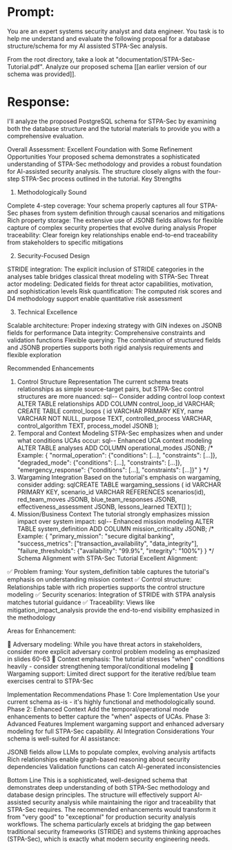 # Prompt:
You are an expert systems security analyst and data engineer. You task is to help me understand and evaluate the following proposal for a database structure/schema for my AI assisted STPA-Sec analysis. 

From the root directory, take a look at "documentation/STPA-Sec-Tutorial.pdf".  Analyze our proposed schema [[an earlier version of our schema was provided]].

# Response:
I'll analyze the proposed PostgreSQL schema for STPA-Sec by examining both the database structure and the tutorial materials to provide you with a comprehensive evaluation.

Overall Assessment: Excellent Foundation with Some Refinement Opportunities
Your proposed schema demonstrates a sophisticated understanding of STPA-Sec methodology and provides a robust foundation for AI-assisted security analysis. The structure closely aligns with the four-step STPA-Sec process outlined in the tutorial.
Key Strengths
1. Methodologically Sound

Complete 4-step coverage: Your schema properly captures all four STPA-Sec phases from system definition through causal scenarios and mitigations
Rich property storage: The extensive use of JSONB fields allows for flexible capture of complex security properties that evolve during analysis
Proper traceability: Clear foreign key relationships enable end-to-end traceability from stakeholders to specific mitigations

2. Security-Focused Design

STRIDE integration: The explicit inclusion of STRIDE categories in the analyses table bridges classical threat modeling with STPA-Sec
Threat actor modeling: Dedicated fields for threat actor capabilities, motivation, and sophistication levels
Risk quantification: The computed risk scores and D4 methodology support enable quantitative risk assessment

3. Technical Excellence

Scalable architecture: Proper indexing strategy with GIN indexes on JSONB fields for performance
Data integrity: Comprehensive constraints and validation functions
Flexible querying: The combination of structured fields and JSONB properties supports both rigid analysis requirements and flexible exploration

Recommended Enhancements
1. Control Structure Representation
The current schema treats relationships as simple source-target pairs, but STPA-Sec control structures are more nuanced:
sql-- Consider adding control loop context
ALTER TABLE relationships ADD COLUMN control_loop_id VARCHAR;
CREATE TABLE control_loops (
    id VARCHAR PRIMARY KEY,
    name VARCHAR NOT NULL,
    purpose TEXT,
    controlled_process VARCHAR,
    control_algorithm TEXT,
    process_model JSONB
);
2. Temporal and Context Modeling
STPA-Sec emphasizes when and under what conditions UCAs occur:
sql-- Enhanced UCA context modeling
ALTER TABLE analyses ADD COLUMN operational_modes JSONB;
/* Example:
{
  "normal_operation": {"conditions": [...], "constraints": [...]},
  "degraded_mode": {"conditions": [...], "constraints": [...]},
  "emergency_response": {"conditions": [...], "constraints": [...]}"
}
*/
3. Wargaming Integration
Based on the tutorial's emphasis on wargaming, consider adding:
sqlCREATE TABLE wargaming_sessions (
    id VARCHAR PRIMARY KEY,
    scenario_id VARCHAR REFERENCES scenarios(id),
    red_team_moves JSONB,
    blue_team_responses JSONB,
    effectiveness_assessment JSONB,
    lessons_learned TEXT[]
);
4. Mission/Business Context
The tutorial strongly emphasizes mission impact over system impact:
sql-- Enhanced mission modeling
ALTER TABLE system_definition ADD COLUMN mission_criticality JSONB;
/* Example:
{
  "primary_mission": "secure digital banking",
  "success_metrics": ["transaction_availability", "data_integrity"],
  "failure_thresholds": {"availability": "99.9%", "integrity": "100%"}
}
*/
Schema Alignment with STPA-Sec Tutorial
Excellent Alignment:

✅ Problem framing: Your system_definition table captures the tutorial's emphasis on understanding mission context
✅ Control structure: Relationships table with rich properties supports the control structure modeling
✅ Security scenarios: Integration of STRIDE with STPA analysis matches tutorial guidance
✅ Traceability: Views like mitigation_impact_analysis provide the end-to-end visibility emphasized in the methodology

Areas for Enhancement:

🔄 Adversary modeling: While you have threat actors in stakeholders, consider more explicit adversary control problem modeling as emphasized in slides 60-63
🔄 Context emphasis: The tutorial stresses "when" conditions heavily - consider strengthening temporal/conditional modeling
🔄 Wargaming support: Limited direct support for the iterative red/blue team exercises central to STPA-Sec

Implementation Recommendations
Phase 1: Core Implementation
Use your current schema as-is - it's highly functional and methodologically sound.
Phase 2: Enhanced Context
Add the temporal/operational mode enhancements to better capture the "when" aspects of UCAs.
Phase 3: Advanced Features
Implement wargaming support and enhanced adversary modeling for full STPA-Sec capability.
AI Integration Considerations
Your schema is well-suited for AI assistance:

JSONB fields allow LLMs to populate complex, evolving analysis artifacts
Rich relationships enable graph-based reasoning about security dependencies
Validation functions can catch AI-generated inconsistencies

Bottom Line
This is a sophisticated, well-designed schema that demonstrates deep understanding of both STPA-Sec methodology and database design principles. The structure will effectively support AI-assisted security analysis while maintaining the rigor and traceability that STPA-Sec requires. The recommended enhancements would transform it from "very good" to "exceptional" for production security analysis workflows.
The schema particularly excels at bridging the gap between traditional security frameworks (STRIDE) and systems thinking approaches (STPA-Sec), which is exactly what modern security engineering needs.

